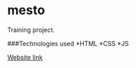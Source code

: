 # mesto

Training project.

###Technologies used
*HTML
*CSS
*JS

[Website link](https://foxoter.github.io/mesto/)

